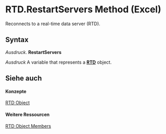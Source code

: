 
# RTD.RestartServers Method (Excel)

Reconnects to a real-time data server (RTD).


## Syntax

 _Ausdruck_. **RestartServers**

 _Ausdruck_ A variable that represents a **[RTD](50f289c3-081b-108b-2fee-c4069a04a8e7.md)** object.


## Siehe auch


#### Konzepte


[RTD Object](50f289c3-081b-108b-2fee-c4069a04a8e7.md)
#### Weitere Ressourcen


[RTD Object Members](http://msdn.microsoft.com/library/1705c237-1286-816d-a363-982c53542af1%28Office.15%29.aspx)